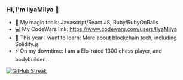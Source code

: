 ### Hi, I'm IlyaMilya 👋

- :crystal_ball: My magic tools: Javascript/React.JS, Ruby/RubyOnRails
- :computer: My CodeWars link: https://www.codewars.com/users/IlyaMilya
- :pencil: This year I want to learn: More about blockchain tech, including Solidity.js 
- ⚡ On my downtime: I am a Elo-rated 1300 chess player, and bodybuilder...

[![GitHub Streak](https://streak-stats.demolab.com/?user=IlyaMilya&theme=ayu-mirage&mode=daily)](https://git.io/streak-stats)

